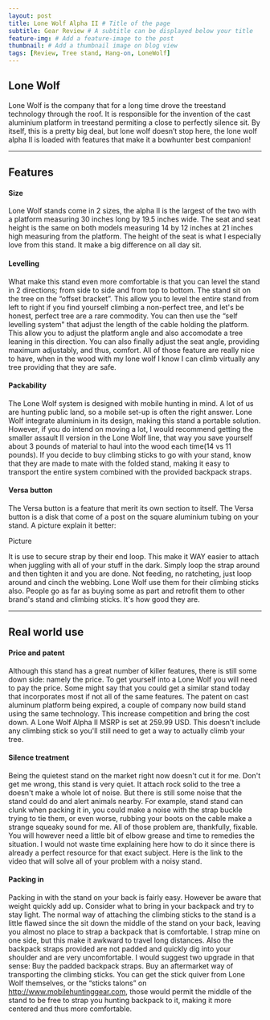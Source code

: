 ```yaml
---
layout: post
title: Lone Wolf Alpha II # Title of the page
subtitle: Gear Review # A subtitle can be displayed below your title
feature-img: # Add a feature-image to the post
thumbnail: # Add a thumbnail image on blog view
tags: [Review, Tree stand, Hang-on, LoneWolf]
---
```


## Lone Wolf

Lone Wolf is the company that for a long time drove the treestand technology through the roof. It is responsible for the invention of the cast aluminium platform in treestand permiting a close to perfectly silence sit. By itself, this is a pretty big deal, but lone wolf doesn’t stop here, the lone wolf alpha II is loaded with features that make it a bowhunter best companion!

*****

## Features

#### Size

Lone Wolf stands come in 2 sizes, the alpha II is the largest of the two with a platform measuring 30 inches long by 19.5 inches wide. The seat and seat height is the same on both models measuring 14 by 12 inches at 21 inches high measuring from the platform. The height of the seat is what I especially love from this stand. It make a big difference on all day sit.

#### Levelling

What make this stand even more comfortable is that you can level the stand in 2 directions; from side to side and from top to bottom. The stand sit on the tree on the “offset bracket”. This allow you to level the entire stand from left to right if you find yourself climbing a non-perfect tree, and let's be honest, perfect tree are a rare commodity. You can then use the “self levelling system" that adjust the length of the cable holding the platform. This allow you to adjust the platform angle and also accomodate a tree leaning in this direction. You can also finally adjust the seat angle, providing maximum adjustably, and thus, comfort. All of those feature are really nice to have, when in the wood with my lone wolf I know I can climb virtually any tree providing that they are safe.

#### Packability

The Lone Wolf system is designed with mobile hunting in mind. A lot of us are hunting public land, so a mobile set-up is often the right answer. Lone Wolf integrate aluminium in its design, making this stand a portable solution. However, if you do intend on moving a lot, I would recommend getting the smaller assault II version in the Lone Wolf line, that way you save yourself about 3 pounds of material to haul into the wood each time(14 vs 11 pounds). If you decide to buy climbing sticks to go with your stand, know that they are made to mate with the folded stand, making it easy to transport the entire system combined with the provided backpack straps.

#### Versa button

The Versa button is a feature that merit its own section to itself. The Versa button is a disk that come of a post on the square aluminium tubing on your stand. A picture explain it better:

Picture

It is use to secure strap by their end loop. This make it WAY easier to attach when juggling with all of your stuff in the dark. Simply loop the strap around and then tighten it and you are done. Not feeding, no ratcheting, just loop around and cinch the webbing. Lone Wolf use them for their climbing sticks also. People go as far as buying some as part and retrofit them to other brand's stand and climbing sticks. It's how good they are.

*****

## Real world use

#### Price and patent

Although this stand has a great number of killer features, there is still some down side: namely the price. To get yourself into a Lone Wolf you will need to pay the price. Some might say that you could get a similar stand today that incorporates most if not all of the same features. The patent on cast aluminum platform being expired, a couple of company now build stand using the same technology. This increase competition and bring the cost down. A Lone Wolf Alpha II MSRP is set at 259.99 USD. This doesn't include any climbing stick so you'll still need to get a way to actually climb your tree.

#### Silence treatment

Being the quietest stand on the market right now doesn't cut it for me. Don't get me wrong, this stand is very quiet. It attach rock solid to the tree a doesn't make a whole lot of noise. But there is still some noise that the stand could do and alert animals nearby. For example, stand stand can clunk when packing it in, you could make a noise with the strap buckle trying to tie them, or even worse, rubbing your boots on the cable make a strange squeaky sound for me. All of those problem are, thankfully, fixable. You will however need a little bit of elbow grease and time to remedies the situation. I would not waste time explaining here how to do it since there is already a perfect resource for that exact subject. Here is the link to the video that will solve all of your problem with a noisy stand.

#### Packing in

Packing in with the stand on your back is fairly easy. However be aware that weight quickly add up. Consider what to bring in your backpack and try to stay light. The normal way of attaching the climbing sticks to the stand is a little flawed since the sit down the middle of the stand on your back, leaving you almost no place to strap a backpack that is comfortable. I strap mine on one side, but this make it awkward to travel long distances. Also the backpack straps provided are not padded and quickly dig into your shoulder and are very uncomfortable. I would suggest two upgrade in that sense:
Buy the padded backpack straps.
Buy an aftermarket way of transporting the climbing sticks.
You can get the stick quiver from Lone Wolf themselves, or the “sticks talons” on http://www.mobilehuntinggear.com, those would permit the middle of the stand to be free to strap you hunting backpack to it, making it more centered and thus more comfortable.
